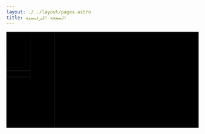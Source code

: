```yaml
---
layout: ./../layout/pages.astro
title: الصفحة الرئيسية
---
```

<div class="mainContainer">
			<div>
			  <div></div>
			  <div>
				<div class="colorsSection">
				  <svg width="1023" height="512" viewBox="0 0 1023 512" xmlns="http://www.w3.org/2000/svg"><title>Group 7</title><g fill-rule="evenodd"><path class="variableColor" d="M256 0h767v512H256z"/><path class="variableColor" d="M0 208h128v32H0z"/><path class="variableColor" d="M128 0h128v256H128z"/><path d="M196.866 140.56h-6.426l-4.794-28.968V91.804h15.912v19.788l-4.692 28.968zm-3.366 23.664c-6.426 0-9.078-3.366-9.078-7.752v-2.448c0-4.386 2.652-7.752 9.078-7.752 6.426 0 9.078 3.366 9.078 7.752v2.448c0 4.386-2.652 7.752-9.078 7.752z" class="variableColor"/><path class="variableColor" d="M0 256h256v256H0z"/><path d="M155.628 409.872V426H92.396v-17.536l27.52-23.552c9.984-8.576 13.44-13.568 13.44-21.12V362c0-6.784-6.016-10.24-11.776-10.24-8.448 0-12.544 5.76-14.336 12.544l-16.768-6.4c3.968-12.416 14.336-22.784 32.896-22.784 19.328 0 30.464 11.392 30.464 26.88 0 15.36-11.008 24.704-23.808 34.816l-16.64 13.056h42.24z" class="variableColor"/><path class="variableColor" d="M0 240h128v16H0z"/><path class="variableColor" d="M0 128h128v80H0z"/><path d="M70.924 172.432c-3.136 0-5.248-.896-8.064-2.304-2.304-1.152-4.416-2.112-7.04-2.112-1.92 0-3.136.512-4.992 1.728l-3.136-5.376c1.536-2.176 4.224-3.968 8.384-3.968 3.136 0 5.248.896 8.064 2.304 2.304 1.152 4.416 2.112 7.04 2.112 1.92 0 3.136-.512 4.992-1.728l3.136 5.376c-1.536 2.176-4.224 3.968-8.384 3.968zM0 0h128v128H0z" class="variableColor"/><path class="variableColor" d="M79.42 83H48.316v-7.744h12.032V45.304h-.576l-9.088 11.904-6.144-4.8 10.688-14.08h14.72v36.928h9.472z"/><path d="M687.63 307h-13.94c-9.01 0-15.47-6.12-17-15.64h-1.02c-2.72 11.56-12.58 17.68-26.18 17.68-17.85 0-27.71-10.54-27.71-26.01 0-18.87 14.62-27.88 38.25-27.88h14.11v-5.61c0-8.67-4.25-14.11-14.79-14.11-10.03 0-15.3 5.1-19.21 10.54l-14.96-13.26c7.14-10.54 17.34-17 36.04-17 25.16 0 38.08 11.56 38.08 32.64v39.1h8.33V307zm-48.79-15.47c8.33 0 15.3-3.4 15.3-11.56v-10.54H641.9c-9.69 0-14.79 3.57-14.79 10.03v2.55c0 6.46 4.25 9.52 11.73 9.52z" class="variableColor"/></g></svg>
				</div>
			  </div>
			</div>
</div>